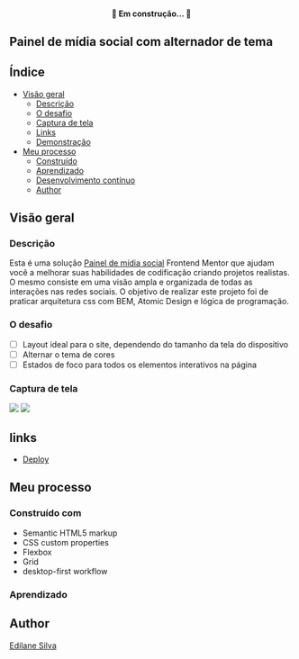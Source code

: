 <h4 align="center"> 
	🚧   Em construção...  🚧
</h4>

## Painel de mídia social com alternador de tema

## Índice

- [Visão geral](#visão-geral)
  - [Descrição](#descrição)
  - [O desafio](#o-desafio)
  - [Captura de tela](#captura-de-tela)
  - [Links](#links)
  - [Demonstração](#demonstração)
- [Meu processo](#meu-processo)
  - [Construído](#construído-com)
  - [Aprendizado](#o-que-aprendi)
  - [Desenvolvimento contínuo](#desenvolvimento-contínuo)
  - [Author](#author)
  
## Visão geral

### Descrição
> 
  Esta é uma solução  [Painel de mídia social](https://www.frontendmentor.io/challenges/social-media-dashboard-with-theme-switcher-6oY8ozp_H) Frontend Mentor que ajudam você a melhorar suas habilidades de codificação criando projetos realistas.</br>
  O mesmo consiste em uma visão ampla e organizada de todas as interações nas redes sociais. O objetivo de realizar este projeto foi de praticar arquitetura css com BEM, Atomic Design e lógica de programação.
>

### O desafio

- [ ] Layout ideal para o site, dependendo do tamanho da tela do dispositivo
- [ ] Alternar o tema de cores
- [ ] Estados de foco para todos os elementos interativos na página

### Captura de tela

![](/desktop-screenshot.PNG)
![](/mobile-screenshot.PNG)

## links

- [Deploy]()

## Meu processo

### Construído com

-   Semantic HTML5 markup
-   CSS custom properties
-   Flexbox
-   Grid
-   desktop-first workflow

### Aprendizado

## Author
[Edilane Silva](https://www.linkedin.com/in/edilane-silva/)






